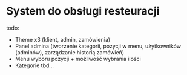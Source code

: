 # System do obsługi resteuracji

todo: 

- Theme x3 (klient, admin, zamówienia)
- Panel admina (tworzenie kategorii, pozycji w menu, użytkowników (adminów), zarządzanie historią zamówień)
- Menu wyboru pozycji + możliwość wybrania ilości
- Kategorie
tbd...
